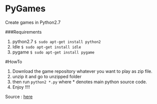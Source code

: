 # PyGames
Create games in Python2.7 


###Requirements

1. python2.7 `$ sudo apt-get install python2`
2. Idle `$ sudo apt-get install idle`
3. pygame `$ sudo apt-get install pygame`

#HowTo

1. Download the game repository whatever you want to play as zip file.
2. unzip it and go to unzipped folder
3. then run `python2 *.py` where * denotes main python source code.
4. Enjoy !!!!


Source : [here](http://inventwithpython.com/chapter20.html)
